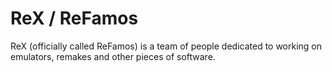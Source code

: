 # ReX / ReFamos

ReX (officially called ReFamos) is a team of people dedicated to working on emulators, remakes and other pieces of software.
